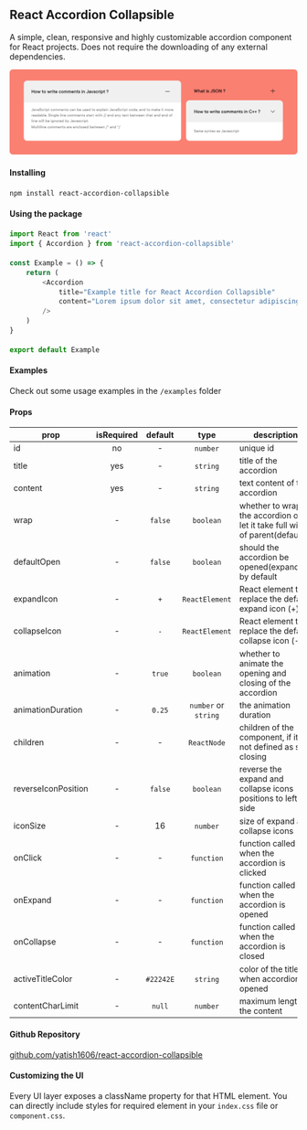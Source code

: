 ## React Accordion Collapsible

A simple, clean, responsive and highly customizable accordion component for React projects. Does not require the downloading of any external dependencies.

![react-accordion-collapsible](https://github.com/yatish1606/react-accordion-collapsible/blob/master/assets/react-accordion-collapsible.svg)

#### Installing

`npm install react-accordion-collapsible`

#### Using the package

```javascript
import React from 'react'
import { Accordion } from 'react-accordion-collapsible'

const Example = () => {
    return (
        <Accordion
            title="Example title for React Accordion Collapsible"
            content="Lorem ipsum dolor sit amet, consectetur adipiscing elit, sed do eiusmod tempor"
        />
    )
}

export default Example

```

#### Examples

Check out some usage examples in the `/examples` folder

#### Props

| prop        | isRequired           | default  | type | description |
| ------------- |:-------------:| :-----:| :-----: | ------ | 
| id | no | - | `number` | unique id |
| title | yes | - | `string` | title of the accordion |
| content | yes |  - | `string` | text content of the accordion |
| wrap | - | `false` | `boolean` | whether to wrap the accordion or let it take full width of parent(default) |
| defaultOpen | - | `false` | `boolean` | should the accordion be opened(expanded) by default |
| expandIcon | - |`+` | `ReactElement` | React element to replace the default expand icon (+) |
| collapseIcon | - | `-` | `ReactElement` | React element to replace the default collapse icon (-) |
| animation | - | `true` | `boolean` | whether to animate the opening and closing of the accordion |
| animationDuration | - | `0.25` | `number` or `string` | the animation duration |
| children | - | - | `ReactNode` | children of the component, if it is not defined as self closing |
| reverseIconPosition | - | `false` | `boolean` | reverse the expand and collapse icons positions to left side |
| iconSize | - | 16 | `number` | size of expand and collapse icons |
| onClick | - | - | `function` | function called when the accordion is clicked |
| onExpand | - | - | `function` | function called when the accordion is opened |
| onCollapse | - | - | `function` | function called when the accordion is closed |
| activeTitleColor | - | `#22242E` | `string` | color of the title when accordion is opened |
| contentCharLimit | - | `null` | `number` | maximum length of the content |

#### Github Repository

[github.com/yatish1606/react-accordion-collapsible](https://github.com/yatish1606/react-accordion-collapsible)

#### Customizing the UI

Every UI layer exposes a className property for that HTML element. You can directly include styles for required element in your `index.css` file or `component.css`.